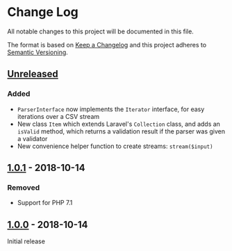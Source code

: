 # Change Log
All notable changes to this project will be documented in this file.

The format is based on [Keep a Changelog](http://keepachangelog.com/) 
and this project adheres to [Semantic Versioning](http://semver.org/).

## [Unreleased]
### Added
- ```ParserInterface``` now implements the ```Iterator``` interface, for easy iterations over a CSV stream
- New class ```Item``` which extends Laravel's ```Collection``` class, and adds an ```isValid``` method, which returns a validation result if the parser was given a validator
- New convenience helper function to create streams: ```stream($input)```

## [1.0.1] - 2018-10-14
### Removed
- Support for PHP 7.1

## [1.0.0] - 2018-10-14
Initial release

[Unreleased]: https://github.com/offdev/csv/compare/1.0.1...HEAD
[1.0.1]: https://github.com/offdev/csv/compare/1.0.0...1.0.1
[1.0.0]: https://github.com/offdev/csv/tree/1.0.0